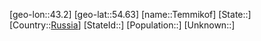 ﻿---
location: [54.63,43.2]
type: City
tags:
- geo/City


SpocWebEntityId: 34803
isDeleted: false
confidential: public

---
[geo-lon::43.2]
[geo-lat::54.63]
[name::Temmikof]
[State::]
[Country::[Russia](geo/Continent/Europe/Russia.md)]
[StateId::]
[Population::]
[Unknown::]

